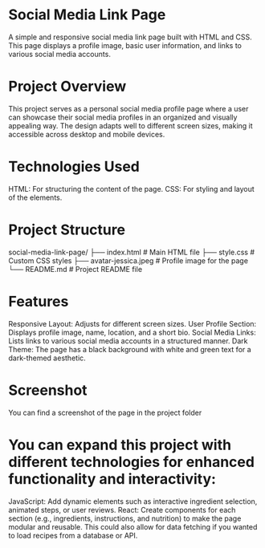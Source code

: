 # Social Media Link Page
A simple and responsive social media link page built with HTML and CSS. This page displays a profile image, basic user information, and links to various social media accounts.

# Project Overview
This project serves as a personal social media profile page where a user can showcase their social media profiles in an organized and visually appealing way. The design adapts well to different screen sizes, making it accessible across desktop and mobile devices.

# Technologies Used
HTML: For structuring the content of the page.
CSS: For styling and layout of the elements.

# Project Structure
social-media-link-page/
├── index.html           # Main HTML file
├── style.css            # Custom CSS styles
├── avatar-jessica.jpeg  # Profile image for the page
└── README.md            # Project README file

# Features
Responsive Layout: Adjusts for different screen sizes.
User Profile Section: Displays profile image, name, location, and a short bio.
Social Media Links: Lists links to various social media accounts in a structured manner.
Dark Theme: The page has a black background with white and green text for a dark-themed aesthetic.

# Screenshot
You can find a screenshot of the page in the project folder

# You can expand this project with different technologies for enhanced functionality and interactivity:

JavaScript: Add dynamic elements such as interactive ingredient selection, animated steps, or user reviews.
React: Create components for each section (e.g., ingredients, instructions, and nutrition) to make the page modular and reusable. This could also allow for data fetching if you wanted to load recipes from a database or API.
